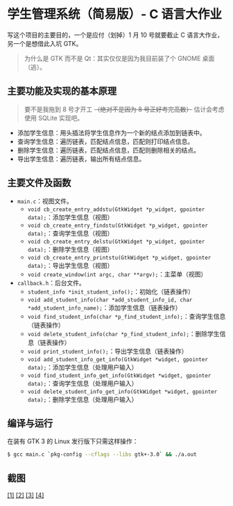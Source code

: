 # 学生管理系统（简易版）- C 语言大作业

写这个项目的主要目的，一个是应付（划掉）1 月 10 号就要截止 C 语言大作业，另一个是想借此入坑 GTK。

> 为什么是 GTK 而不是 Qt：其实仅仅是因为我目前装了个 GNOME 桌面（逃）。

## 主要功能及实现的基本原理

> 要不是我拖到 8 号才开工 ~~（绝对不是因为 8 号正好考完高数）~~ 估计会考虑使用 SQLite 实现吧。

* 添加学生信息：用头插法将学生信息作为一个新的结点添加到链表中。
* 查询学生信息：遍历链表，匹配结点信息，匹配则打印结点信息。
* 删除学生信息：遍历链表，匹配结点信息，匹配则删除相关的结点。
* 导出学生信息：遍历链表，输出所有结点信息。

## 主要文件及函数

* `main.c`：视图文件。
  * `void cb_create_entry_addstu(GtkWidget *p_widget, gpointer data);`：添加学生信息（视图）
  * `void cb_create_entry_findstu(GtkWidget *p_widget, gpointer data);`：查询学生信息（视图）
  * `void cb_create_entry_delstu(GtkWidget *p_widget, gpointer data);`：删除学生信息（视图）
  * `void cb_create_entry_printstu(GtkWidget *p_widget, gpointer data);`：导出学生信息（视图）
  * `void create_window(int argc, char **argv);`：主菜单（视图）
* `callback.h`：后台文件。
  * `student_info *init_student_info();`：初始化（链表操作）
  * `void add_student_info(char *add_student_info_id, char *add_student_info_name);`：添加学生信息（链表操作）
  * `void find_student_info(char *p_find_student_info);`：查询学生信息（链表操作）
  * `void delete_student_info(char *p_find_student_info);`：删除学生信息（链表操作）
  * `void print_student_info();`：导出学生信息（链表操作）
  * `void add_student_info_get_info(GtkWidget *widget, gpointer data);`：添加学生信息（处理用户输入）
  * `void find_student_info_get_info(GtkWidget *widget, gpointer data);`：查询学生信息（处理用户输入）
  * `void delete_student_info_get_info(GtkWidget *widget, gpointer data);`：删除学生信息（处理用户输入）

## 编译与运行

在装有 GTK 3 的 Linux 发行版下只需这样操作：

```sh
$ gcc main.c `pkg-config --cflags --libs gtk+-3.0` && ./a.out
```

## 截图

[\[1\]](https://bobby285271.coding.net/p/img/d/img/git/raw/master/c-hw/func1.png)
[\[2\]](https://bobby285271.coding.net/p/img/d/img/git/raw/master/c-hw/func2.png)
[\[3\]](https://bobby285271.coding.net/p/img/d/img/git/raw/master/c-hw/func3.png)
[\[4\]](https://bobby285271.coding.net/p/img/d/img/git/raw/master/c-hw/func4.png)

